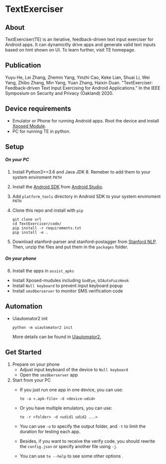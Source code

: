 # TextExerciser

## About 
TextExerciser(TE) is an iterative, feedback-driven text input exerciser for Android apps. It can dynamictlly drive apps and generate valid text inputs based on hint shown on UI. To learn further, visit TE homepage.

## Publication
Yuyu He, Lei Zhang, Zhemin Yang, Yinzhi Cao, Keke Lian, Shuai Li, Wei Yang, Zhibo Zhang, Min Yang, Yuan Zhang, Haixin Duan. "TextExerciser: Feedback-driven Text Input Exercising for Android Applications." In the IEEE Symposium on Security and Privacy (Oakland) 2020.


## Device requirements
* Emulator or Phone for running Android apps. Root the device and install [Xposed Module](https://repo.xposed.info/).
* PC for running TE in python. 

## Setup 

##### On your PC

1. Install Python3>=3.6 and Java JDK 8. Remeber to add them to your system enviroment `PATH`

2. Install the [Android SDK](http://developer.android.com/sdk/index.html) from [Android Studio](https://developer.android.com/studio/index.html). 

3. Add `platform_tools` directory in Android SDK to your system enviroment `PATH`

4. Clone this repo and install with `pip`

   ```shell
   git clone url
   cd TextExerciser/code/
   pip install -r requirements.txt
   pip install -e .
   ```

5. Download stanford-parser and stanford-postagger from [Stanford NLP](https://nlp.stanford.edu/software/). Then, unzip the files and put them in the `packages` folder.

##### On your phone

6. Install the apps in `assist_apks` 
- Install Xposed-mudules including `GodEye`, `UIAutoFuzzHook`
- Install `Null keyboard` to prevent input keyboard popup
- Install `smsOberserver` to monitor SMS verification code

## Automation 

* Uiautomator2 init

     ```shell
     python -m uiautomator2 init
     ```
  More details can be found in [Uiautomator2.](https://github.com/openatx/uiautomator2)

## Get Started
1. Prepare on your phone
   * Adjust input keyboard of the device to `Null keyboard`
   * Open the `smsOberserver` app
2. Start from your PC
   * If you just run one app in one device, you can use:
     ```shell
     te -a <.apk-file> -d <device-udid>
     ```
   * Or you have multiple emulators, you can use:     
     ```shell
     te -r <folder> -d <udid1 udid2 ...>
     ```
   * You can use `-o` to specify the output folder, and `-t` to limit the duration for testing each app.
     
   * Besides, if you want to receive the verify code, you should rewrite the `config.json` or specify another file using `-j`.
      
   * You can use `te --help` to see some other options .
